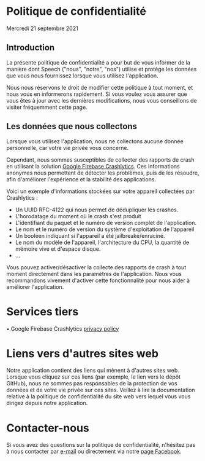 # Politique de confidentialité
Mercredi 21 septembre 2021

## Introduction

La présente politique de confidentialité a pour but de vous informer de la manière dont Speech ("nous", "notre", "nos") utilise et protège les données que vous nous fournissez lorsque vous utilisez l'application.

Nous nous réservons le droit de modifier cette politique à tout moment, et nous vous en informerons rapidement. Si vous voulez vous assurer que vous êtes à jour avec les dernières modifications, nous vous conseillons de visiter fréquemment cette page.

## Les données que nous collectons

Lorsque vous utilisez l'application, nous ne collectons aucune donnée personnelle, car votre vie privée vous concerne.

Cependant, nous sommes susceptibles de collecter des rapports de crash en utilisant la solution [Google Firebase Crashlytics](https://firebase.google.com/products/crashlytics). Ces informations anonymes nous permettent de détecter les problèmes, puis de les résoudre, afin d'améliorer l'expérience et la stabilité des applications.

Voici un exemple d'informations stockées sur votre appareil collectées par Crashlytics :

- Un UUID RFC-4122 qui nous permet de dédupliquer les crashes.
- L'horodatage du moment où le crash s'est produit
- L'identifiant du paquet et le numéro de version complet de l'application.
- Le nom et le numéro de version du système d'exploitation de l'appareil
- Un booléen indiquant si l'appareil a été jailbreaké/enraciné.
- Le nom du modèle de l'appareil, l'architecture du CPU, la quantité de mémoire vive et d'espace disque.
- ...

Vous pouvez activer/désactiver la collecte des rapports de crash à tout moment directement dans les paramètres de l'application. Nous vous recommandons vivement d'activer cette fonctionnalité pour nous aider à améliorer l'application.

# Services tiers

• Google Firebase Crashlytics [privacy policy](https://firebase.google.com/support/privacy)

# Liens vers d'autres sites web

Notre application contient des liens qui mènent à d'autres sites web. Lorsque vous cliquez sur ces liens (par exemple, le lien vers le dépôt GitHub), nous ne sommes pas responsables de la protection de vos données et de votre vie privée sur ces sites. Veillez à lire la documentation relative à la politique de confidentialité du site web vers lequel vous vous dirigez depuis notre application.

# Contacter-nous

Si vous avez des questions sur la politique de confidentialité, n'hésitez pas à nous contacter par [e-mail](mailto:jcn-18-@hotmail.fr) ou directement via notre [page Facebook](https://www.facebook.com/Speech-680075348800105).
